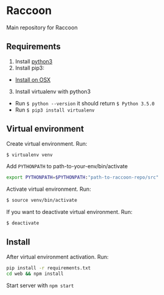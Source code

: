 Raccoon
=======

Main repository for Raccoon


Requirements
------------
1. Install [python3](https://www.python.org/downloads/release/python-350/)
2. Install pip3:
  - [Install on OSX](http://stackoverflow.com/questions/20082935/how-to-install-pip-for-python3-on-mac-os-x)
3. Install virtualenv with python3
  - Run `$ python --version` it should return `$ Python 3.5.0`
  - Run `$ pip3 install virtualenv`

Virtual environment
-------------------
Create virtual environment. Run:
```bash
$ virtualenv venv
```
Add ```PYTHONPATH``` to path-to-your-env/bin/activate
```bash
export PYTHONPATH=$PYTHONPATH:"path-to-raccoon-repo/src"
```

Activate virtual environment. Run:
```bash
$ source venv/bin/activate
```
If you want to deactivate virtual environment. Run:
```bash
$ deactivate
```

Install
-------
After virtual environment activation. Run:
```bash
pip install -r requirements.txt
cd web && npm install
```

Start server with ```npm start```
